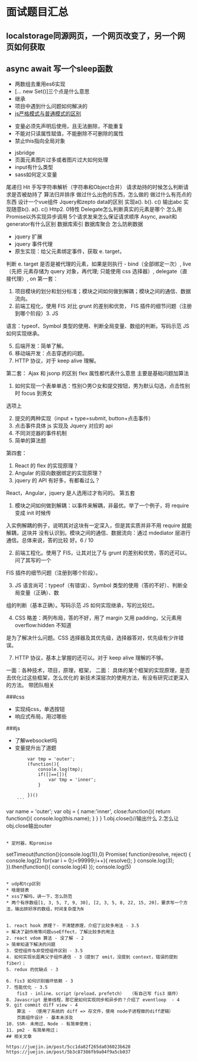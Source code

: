 # 面试题目汇总

## localstorage同源网页，一个网页改变了，另一个网页如何获取

## async await 写一个sleep函数

*  两数组去重用es6实现
*  [... new Set()]三个点是什么意思
*  继承
*  项目中遇到什么问题如何解决的
*  [js严格模式与普通模式的区别](https://www.jianshu.com/p/39e295f4526d)
  + 变量必须先声明后使用，且无法删除，不能重复
  + 不能对只读属性赋值，不能删除不可删除的属性
  + 禁止this指向全局对象
*  jsbridge
*  页面元素图片过多或者图片过大如何处理
* input有什么类型
* sass如何定义变量

尾递归
Hit
手写字符串解析（字符串和Object合并）
请求劫持的时候怎么判断请求是否被劫持了
算法归并排序
做过什么出色的东西，怎么做的
做过什么有亮点的东西
设计一个vue组件
Jquery和zepto data的区别
实现a(). b(). c() 输出abc
实现随意b(). a(). c()
Http2. 0特性
Delegate怎么判断真实的元素是哪个
怎么用Promise以外实现异步调用
5个请求发来怎么保证请求顺序
Async, await和generator有什么区别
数据库索引
数据库聚合
怎么防刷数据

* jquery 扩展
* jquery 事件代理
* 原生实现：给父元素绑定事件，获取 e. target， 

判断 e. target 是否是被代理的元素，如果是则执行 - bind（全部绑定一次）, live（先把 
元素存储为 query 对象，再代理; 只能使用 css 选择器）, delegate（直接代理）, on 
第一套： 

1. 项目模块的划分和划分标准；模块之间如何做到解耦；模块之间的通信、数据流向。 
2. 前端工程化，使用 FIS 对比 grunt 的差别和优势， FIS 插件的细节问题（注册到哪个阶段）3. JS 

语言：typeof、Symbol 类型的使用、判断全局变量、数组的判断。写码示范 JS 如何实现继承。 

5. 后端开发：简单了解。 
6. 移动端开发：点击穿透的问题。 
7. HTTP 协议，对于 keep alive 理解。 

第二套： 
Ajax 和 jsonp 的区别 
flex 属性都代表什么意思
主要是基础问题加算法 

1. 如何实现一个表单单选：性别○男○女和提交按钮，男为默认勾选，点击性别时 focus 到男女 

选项上 

2. 提交的两种实现（input + type=submit, button+点击事件） 
3. 点击事件具体 js 实现及 Jquery 对应的 api 
5. 不同浏览器的事件机制 
9. 简单的算法题 

第四套： 

1. React 的 flex 的实现原理？ 
2. Angular 的双向数据绑定的实现原理？ 
3. jquery 的 API 有好多，有都看过么？ 

React，Angular，jquery 是人选用过才有问的。 
第五套 

1. 模块之间如何做到解耦：以事件来解耦，非最优。举了一个例子，将 require 变成 init 时候传 

入实例解耦的例子，说明其对这块有一定深入，但是其实质并非不用 require 就能解耦，这块并 
没有认识到。模块之间的通信、数据流向：通过 mdediator 层进行通信。总体来说，答的比较 
好。6 / 10 

2. 前端工程化。使用了 FIS，让其对比了与 grunt 的差别和优势，答的还可以。问了其写的一个 

FIS 插件的细节问题（注册到哪个阶段）。 

3. JS 语言尚可：typeof（有错误）、Symbol 类型的使用（答的不好）、判断全局变量（正确）、数 

组的判断（基本正确）。写码示范 JS 如何实现继承，写的比较烂。 

4. CSS 略差：两列布局，答的不好，用了 margin 又用 padding，父元素用 overflow:hidden 不知道 

是为了解决什么问题。CSS 选择器及其优先级，选择器答对，优先级有少许错误。 

7. HTTP 协议，基本上掌握的还可以。对于 keep alive 理解的不够。 

一面：各种技术，项目，原理，框架， 
二面： 
具体的某个框架的实现原理，是否去优化过这些框架，怎么优化的 
新技术深层次的使用方法，有没有研究过更深入的方法。 
带团队相关

###css

* 实现纯css，单选按钮
* 响应式布局，用过哪些

###js

* 了解websocket吗
* 变量提升出了道题

	

``` 
		var tmp = 'outer';
		(function(){
			console.log(tmp);
			if([]==[]){
				var tmp = 'inner';
			}

		})()
	```

``` 
var name = 'outer';
var obj = {
	name:'inner',
	close:function(){
		return function(){
			console.log(this.name);
		}
	}
}
1.obj.close()//输出什么
2.怎么让obj.close输出outer
```

* 定时器，和promise

``` 
setTimeout(function(){console.log(1)},0)
Promise( function(resolve, reject) {
	console.log(2)
	for(var i = 0;i<99999;i++){
		resolve();
	}
	console.log(3);
}).then(function(){
	console.log(4)
});
console.log(5)
```

* udp和tcp区别
* 啥是链表
* xss了解吗，讲一下，怎么防范
* 两个有序数组[1, 3, 5, 7, 9, 30], [2, 3, 5, 8, 22, 15, 20]，要求写一个方法，输出排好序的数组，时间复杂度为N


1. react hook 原理？- 不清楚原理，介绍了比较多用法 - 3.5
> 解决了副作用等问题useEffect，了解比较多的用法
2. react vdom 算法 - 没了解 - 2
> 简单知道下解决的问题
3. 受控组件与非受控组件区别 - 3.5
4. 如何实现长距离父子组件通信 - 3（提到了 emit，没提到 context，错误的提到 fiber）；
5. redux 的优缺点 - 3

6. fis3 如何识别循环依赖 - 3
7. 性能优化 - 3.5
    fis3 - inline、script（preload，prefetch）  （有自己写 fis3 插件）
8. Javascript 是单线程，那它是如何实现同步和异步的？介绍了 eventloop  - 4
9. git commit diff view - 4
    算法 - （使用了系统的 diff => 存文件，使用 node子进程做的diff逻辑）
    页面组件设计 - 基本未涉及
10. SSR- 未用过，Node - 有简单使用；
11. pm2 - 有简单用过；
## 相关文章

https://juejin.im/post/5cc1da82f265da036023b628
https://juejin.im/post/5b3c87386fb9a04f9a5cb037

